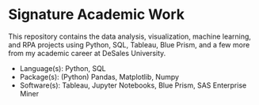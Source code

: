 # Signature Academic Work <br /> 

This repository contains the data analysis, visualization, machine learning, and RPA projects using Python, SQL, Tableau, Blue Prism, and a few more from my academic career at DeSales University. <br /> 

- Language(s): Python, SQL <br /> 
- Package(s): (Python) Pandas, Matplotlib, Numpy
- Software(s): Tableau, Jupyter Notebooks, Blue Prism, SAS Enterprise Miner
